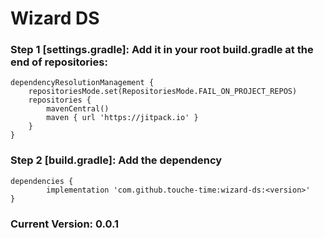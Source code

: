 # Wizard DS #

### Step 1 [settings.gradle]: Add it in your root build.gradle at the end of repositories: ###

	dependencyResolutionManagement {
		repositoriesMode.set(RepositoriesMode.FAIL_ON_PROJECT_REPOS)
		repositories {
			mavenCentral()
			maven { url 'https://jitpack.io' }
		}
	}

### Step 2 [build.gradle]: Add the dependency ###

	dependencies {
	        implementation 'com.github.touche-time:wizard-ds:<version>'
	}

### Current Version: 0.0.1 ###
